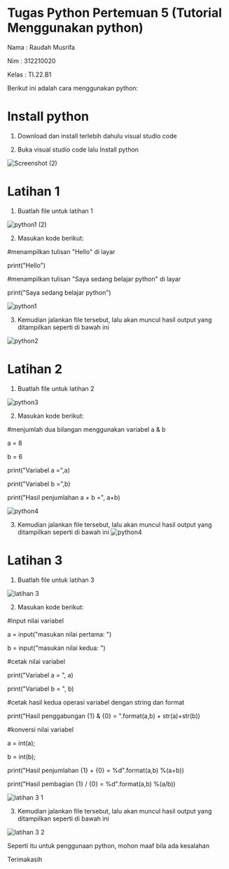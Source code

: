 # Tugas Python Pertemuan 5 (Tutorial Menggunakan python)

Nama : Raudah Musrifa

Nim : 312210020

Kelas : TI.22.B1

Berikut ini adalah cara menggunakan python:

# Install python

1. Download dan install terlebih dahulu visual studio code

2. Buka visual studio code lalu Install python

![Screenshot (2)](https://user-images.githubusercontent.com/115474431/196975212-f198941b-71c1-489f-9e45-ebeec3366819.png)

# Latihan 1

1. Buatlah file untuk latihan 1

![python1 (2)](https://user-images.githubusercontent.com/115474431/197197848-a8bb5301-02eb-4a2e-877c-4058ec55ec0a.PNG)

2. Masukan kode berikut:

#menampilkan tulisan "Hello" di layar

print("Hello")

#menampilkan tulisan "Saya sedang belajar python" di layar

print("Saya sedang belajar python")

![python1](https://user-images.githubusercontent.com/115474431/197198294-b66d7e91-451f-4a82-ae17-dc43130e28db.PNG)

3. Kemudian jalankan file tersebut, lalu akan muncul hasil output yang ditampilkan seperti di bawah ini

![python2](https://user-images.githubusercontent.com/115474431/197199040-96d09144-eb6f-49ad-8e89-7f82bb345a6c.PNG)

# Latihan 2

1. Buatlah file untuk latihan 2

![python3](https://user-images.githubusercontent.com/115474431/197200224-7b252864-f432-4564-b394-ea66bbf98f13.PNG)

2. Masukan kode berikut:

#menjumlah dua bilangan menggunakan variabel a & b

a = 8

b = 6

print("Variabel a =",a)

print("Variabel b =",b)

print("Hasil penjumlahan a + b =", a+b)

![python4](https://user-images.githubusercontent.com/115474431/197200478-eb6736cc-8ae6-492c-8c24-5a47a5b49df8.PNG)

3. Kemudian jalankan file tersebut, lalu akan muncul hasil output yang ditampilkan seperti di bawah ini
![python4](https://user-images.githubusercontent.com/115474431/197200687-1b9bc3fe-db21-473a-ad7d-6b0dd458aa8b.PNG)

# Latihan 3

1. Buatlah file untuk latihan 3

![latihan 3](https://user-images.githubusercontent.com/115474431/197209228-e4ddf59d-9ae8-41af-a430-742779ce157a.PNG)

2. Masukan kode berikut:

#input nilai variabel

a = input("masukan nilai pertama: ")

b = input("masukan nilai kedua: ")

#cetak nilai variabel

print("Variabel a = ", a)

print("Variabel b = ", b)

#cetak hasil kedua operasi variabel dengan string dan format

print("Hasil penggabungan {1} & {0} = ".format(a,b) + str(a)+str(b))

#konversi nilai variabel

a = int(a);

b = int(b);

print("Hasil penjumlahan {1} + {0} = %d".format(a,b) %(a+b))

print("Hasil pembagian {1} / {0} = %d".format(a,b) %(a/b))

![latihan 3 1](https://user-images.githubusercontent.com/115474431/197210353-c058f827-af07-4fc7-8ee8-d15ecc279be2.PNG)

3. Kemudian jalankan file tersebut, lalu akan muncul hasil output yang ditampilkan seperti di bawah ini

![latihan 3 2](https://user-images.githubusercontent.com/115474431/197210965-94432c93-695a-429c-a21b-c7d83e460fc2.PNG)

Seperti itu untuk penggunaan python, mohon maaf bila ada kesalahan 

Terimakasih












